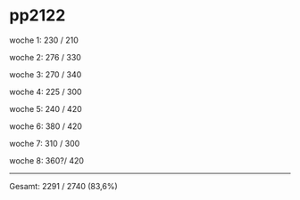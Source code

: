# pp2122

woche 1: 230 / 210

woche 2: 276 / 330

woche 3: 270 / 340

woche 4: 225 / 300

woche 5: 240 / 420

woche 6: 380 / 420

woche 7: 310 / 300

woche 8: 360?/ 420

---
Gesamt: 2291 / 2740 (83,6%)
